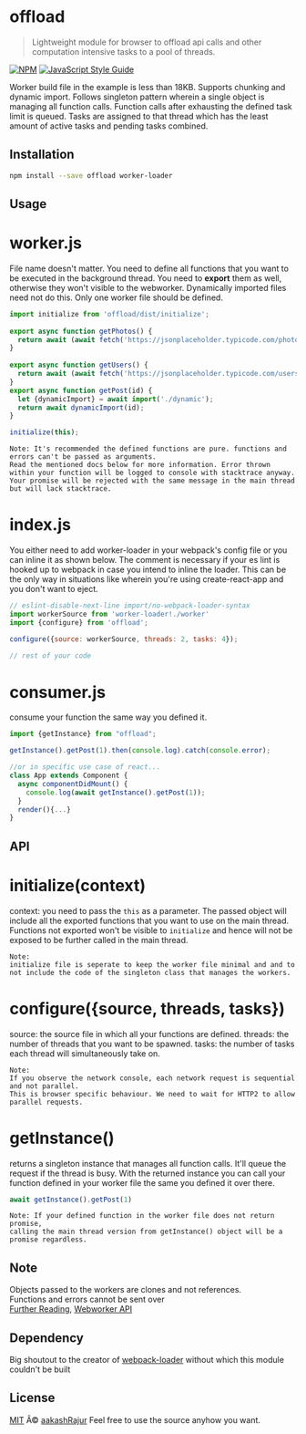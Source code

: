 # offload  
  
> Lightweight module for browser to offload api calls and other computation intensive tasks to a pool of threads.

[![NPM](https://img.shields.io/npm/v/offload.svg)](https://www.npmjs.com/package/offload) [![JavaScript Style Guide](https://img.shields.io/badge/code_style-standard-brightgreen.svg)](https://standardjs.com)  
  
Worker build file in the example is less than 18KB. Supports chunking and dynamic import. Follows singleton pattern wherein a single object is managing all function calls. Function calls after exhausting the defined task limit is queued. Tasks are assigned to that thread which has the least amount of active tasks and pending tasks combined.
  
## Installation  
  
```bash  
npm install --save offload worker-loader  
```  
  
## Usage  

# worker.js 
File name doesn't matter. You need to define all functions that you want to be executed in the background thread. You need to **export** them as well, otherwise they won't visible to the webworker. Dynamically imported files need not do this. Only one worker file should be defined.
```jsx harmony  
import initialize from 'offload/dist/initialize';  
  
export async function getPhotos() {  
  return await (await fetch('https://jsonplaceholder.typicode.com/photos')).json()  
}  
  
export async function getUsers() {  
  return await (await fetch('https://jsonplaceholder.typicode.com/users')).json()  
}
export async function getPost(id) {  
  let {dynamicImport} = await import('./dynamic');  
  return await dynamicImport(id);  
}

initialize(this);
```  
  ```
  Note: It's recommended the defined functions are pure. functions and errors can't be passed as arguments. 
Read the mentioned docs below for more information. Error thrown within your function will be logged to console with stacktrace anyway. 
Your promise will be rejected with the same message in the main thread but will lack stacktrace.
  ```
# index.js
You either need to add worker-loader in your webpack's config file or you can inline it as shown below. The comment is necessary if your es lint is hooked up to webpack in case you intend to inline the loader. This can be the only way in situations like wherein you're using create-react-app and you don't want to eject.
```jsx harmony
// eslint-disable-next-line import/no-webpack-loader-syntax  
import workerSource from 'worker-loader!./worker'  
import {configure} from 'offload';

configure({source: workerSource, threads: 2, tasks: 4});

// rest of your code
  ```
  
# consumer.js
consume your function the same way you defined it.
```jsx harmony
import {getInstance} from "offload";

getInstance().getPost(1).then(console.log).catch(console.error);

//or in specific use case of react...
class App extends Component {
  async componentDidMount() {  
    console.log(await getInstance().getPost(1));  
  }
  render(){...}
}
```

## API
# initialize(context)
context: you need to pass the ```this``` as a parameter. The passed object will include all the exported functions that you want to use on the main thread. Functions not exported won't be visible to ```initialize``` and hence will not be exposed to be further called in the main thread.
```
Note:
initialize file is seperate to keep the worker file minimal and and to not include the code of the singleton class that manages the workers.
```

# configure({source, threads, tasks})
source: the source file in which all your functions are defined.
threads: the number of threads that you want to be spawned.
tasks: the number of tasks each thread will simultaneously take on.
```
Note:
If you observe the network console, each network request is sequential and not parallel. 
This is browser specific behaviour. We need to wait for HTTP2 to allow parallel requests.
```

# getInstance()
returns a singleton instance that manages all function calls. It'll queue the request if the thread is busy. With the returned instance you can call your function defined in your worker file the same you defined it over there.
```jsx harmony
await getInstance().getPost(1)
```
```
Note: If your defined function in the worker file does not return promise, 
calling the main thread version from getInstance() object will be a promise regardless.
```

## Note
Objects passed to the workers are clones and not references.  
Functions and errors cannot be sent over  
[Further Reading](https://developer.mozilla.org/en-US/docs/Web/API/Web_Workers_API/Structured_clone_algorithm), [Webworker API](https://developer.mozilla.org/en-US/docs/Web/API/Web_Workers_API/Using_web_workers)

## Dependency
Big shoutout to the creator of [webpack-loader](https://github.com/webpack-contrib/worker-loader) without which this module couldn't be built

## License  
[MIT](https://github.com/aakashRajur/offload/blob/master/LICENCE) Â© [aakashRajur](https://github.com/aakashRajur)
Feel free to use the source anyhow you want.